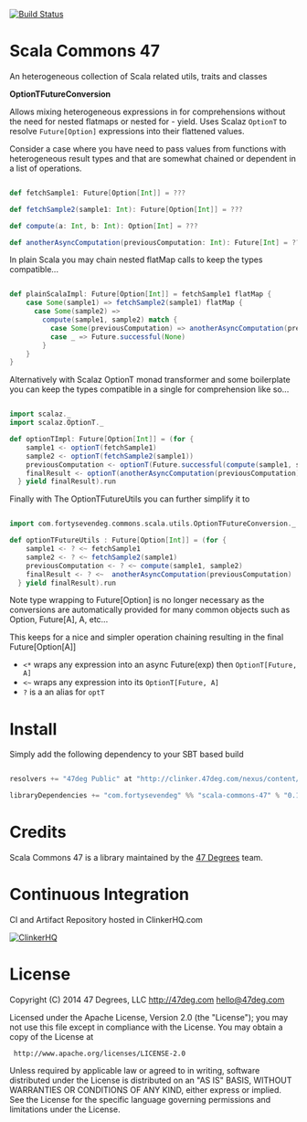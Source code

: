 [![Build Status](https://clinker.47deg.com/desktop/plugin/public/status/scala-commons-47.png?branch=master)](https://clinker.47deg.com/jenkins/job/scala-commons-47/)

# Scala Commons 47

An heterogeneous collection of Scala related utils, traits and classes

**OptionTFutureConversion**

Allows mixing heterogeneous expressions in for comprehensions without the need for nested flatmaps or nested for - yield.
Uses Scalaz ```OptionT``` to resolve ```Future[Option]``` expressions into their flattened values.

Consider a case where you have need to pass values from functions with heterogeneous result types and that are somewhat chained or dependent in a list of operations.

```scala

def fetchSample1: Future[Option[Int]] = ???

def fetchSample2(sample1: Int): Future[Option[Int]] = ???

def compute(a: Int, b: Int): Option[Int] = ???

def anotherAsyncComputation(previousComputation: Int): Future[Int] = ???

```

In plain Scala you may chain nested flatMap calls to keep the types compatible...

```scala

def plainScalaImpl: Future[Option[Int]] = fetchSample1 flatMap {
    case Some(sample1) => fetchSample2(sample1) flatMap {
      case Some(sample2) =>
        compute(sample1, sample2) match {
          case Some(previousComputation) => anotherAsyncComputation(previousComputation) map (Option(_))
          case _ => Future.successful(None)
        }
    }
}

```

Alternatively with Scalaz OptionT monad transformer and some boilerplate you can keep the types compatible in
a single for comprehension like so...

```scala

import scalaz._
import scalaz.OptionT._

def optionTImpl: Future[Option[Int]] = (for {
    sample1 <- optionT(fetchSample1)
    sample2 <- optionT(fetchSample2(sample1))
    previousComputation <- optionT(Future.successful(compute(sample1, sample2)))
    finalResult <- optionT(anotherAsyncComputation(previousComputation) map (Option(_)))
  } yield finalResult).run

```

Finally with The OptionTFutureUtils you can further simplify it to

```scala

import com.fortysevendeg.commons.scala.utils.OptionTFutureConversion._

def optionTFutureUtils : Future[Option[Int]] = (for {
    sample1 <- ? <~ fetchSample1
    sample2 <- ? <~ fetchSample2(sample1)
    previousComputation <- ? <~ compute(sample1, sample2)
    finalResult <- ? <~  anotherAsyncComputation(previousComputation)
  } yield finalResult).run

```

Note type wrapping to Future[Option] is no longer necessary as the conversions are automatically provided for many common objects
such as Option, Future[A], A, etc...

This keeps for a nice and simpler operation chaining resulting in  the final Future[Option[A]]

- ```<*``` wraps any expression into an async Future(exp) then ```OptionT[Future, A]```
- ```<~``` wraps any expression into its ```OptionT[Future, A]```
- ```?``` is a an alias for ```optT```

# Install

Simply add the following dependency to your SBT based build

```scala

resolvers += "47deg Public" at "http://clinker.47deg.com/nexus/content/groups/public"

libraryDependencies += "com.fortysevendeg" %% "scala-commons-47" % "0.1-SNAPSHOT" changing()

```


# Credits

Scala Commons 47 is a library maintained by the [47 Degrees](http://47deg.com) team.

# Continuous Integration

CI and Artifact Repository hosted in ClinkerHQ.com

[![ClinkerHQ][1]][2]

# License

Copyright (C) 2014 47 Degrees, LLC
http://47deg.com
hello@47deg.com

Licensed under the Apache License, Version 2.0 (the "License");
you may not use this file except in compliance with the License.
You may obtain a copy of the License at

     http://www.apache.org/licenses/LICENSE-2.0

Unless required by applicable law or agreed to in writing, software
distributed under the License is distributed on an "AS IS" BASIS,
WITHOUT WARRANTIES OR CONDITIONS OF ANY KIND, either express or implied.
See the License for the specific language governing permissions and
limitations under the License.

[1]: http://dl.clinkerhq.com/assets/badge/clinker-badge_125x125.png
[2]: http://clinkerhq.com
[4]: https://clinker.47deg.com/jenkins/job/scala-commons-47/


